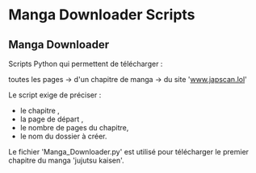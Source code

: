 # Manga Downloader Scripts

## Manga Downloader
Scripts Python qui permettent de télécharger : 

toutes les pages -> d'un chapitre de manga -> du site 'www.japscan.lol'

Le script exige de préciser : 
- le chapitre ,
- la page de départ ,
- le nombre de pages du chapitre,
- le nom du dossier à créer.

Le fichier 'Manga_Downloader.py' est utilisé pour télécharger le premier chapitre du manga 'jujutsu kaisen'.
